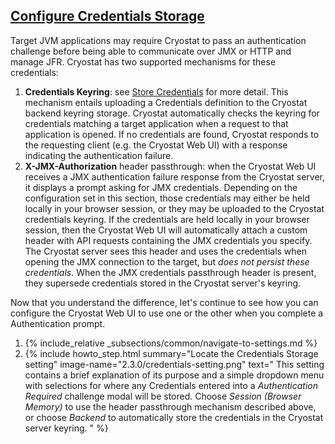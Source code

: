 ## [Configure Credentials Storage](#configure-credentials-storage)

Target JVM applications may require Cryostat to pass an authentication challenge before being able to communicate over JMX or HTTP
and manage JFR. Cryostat has two supported mechanisms for these credentials:
<ol>
  <li>
    <b>Credentials Keyring</b>: see <a href="#store-credentials">Store Credentials</a> for more detail.
    This mechanism entails uploading a Credentials definition to the Cryostat backend keyring storage. Cryostat
    automatically checks the keyring for credentials matching a target application when a request to that application
    is opened. If no credentials are found, Cryostat responds to the requesting client (e.g. the Cryostat Web UI) with
    a response indicating the authentication failure.
  </li>
  <li>
    <b>X-JMX-Authorization</b> header passthrough: when the Cryostat Web UI receives a JMX authentication failure response
    from the Cryostat server, it displays a prompt asking for JMX credentials. Depending on the configuration set in this
    section, those credentials may either be held locally in your browser session, or they may be uploaded to the Cryostat
    credentials keyring. If the credentials are held locally in your browser session, then the Cryostat Web UI will
    automatically attach a custom header with API requests containing the JMX credentials you specify. The Cryostat
    server sees this header and uses the credentials when opening the JMX connection to the target, but <i>does not
    persist these credentials</i>. When the JMX credentials passthrough header is present, they supersede credentials
    stored in the Cryostat server's keyring.
  </li>
</ol>

Now that you understand the difference, let's continue to see how you can configure the Cryostat Web UI to use one
or the other when you complete a Authentication prompt.

<ol>
  <li>
    {% include_relative _subsections/common/navigate-to-settings.md %}
  </li>
  <li>
    {% include howto_step.html
      summary="Locate the Credentials Storage setting"
      image-name="2.3.0/credentials-setting.png"
      text="
        This setting contains a brief explanation of its purpose and a simple dropdown menu with selections for where any
        Credentials entered into a <i>Authentication Required</i> challenge modal will be stored.
        Choose <i>Session (Browser Memory)</i> to use the header passthrough mechanism described above, or choose
        <i>Backend</i> to automatically store the credentials in the Cryostat server keyring.
      "
    %}
  </li>
</ol>

